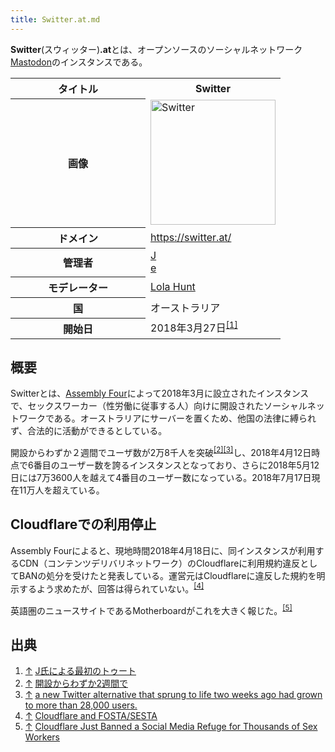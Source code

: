 ```yaml
---
title: Switter.at.md
---
```

<div>

**Switter**(スウィッター)**.at**とは、オープンソースのソーシャルネットワーク[Mastodon](/Mastodon "Mastodon")のインスタンスである。

<table>
<colgroup>
<col style="width: 50%" />
<col style="width: 50%" />
</colgroup>
<tbody>
<tr class="header">
<th>タイトル</th>
<th>Switter</th>
</tr>

<tr class="odd">
<th>画像</th>
<td><a href="/%E3%83%95%E3%82%A1%E3%82%A4%E3%83%AB:Switter.png" title="Switter"><img src="/images/thumb/5/52/Switter.png/200px-Switter.png" srcset="/images/thumb/5/52/Switter.png/300px-Switter.png 1.5x, /images/5/52/Switter.png 2x" width="200" height="200" alt="Switter" /></a></td>
</tr>
<tr class="even">
<th scope="row">ドメイン</th>
<td><a href="https://switter.at/" rel="nofollow">https://switter.at/</a></td>
</tr>
<tr class="odd">
<th scope="row">管理者</th>
<td><a href="https://switter.at/@j" rel="nofollow">J</a><br />
<a href="https://switter.at/@e" rel="nofollow">e</a></td>
</tr>
<tr class="even">
<th scope="row">モデレーター</th>
<td><a href="https://switter.at/@lolahunt" rel="nofollow">Lola Hunt</a></td>
</tr>
<tr class="odd">
<th scope="row">国</th>
<td>オーストラリア</td>
</tr>
<tr class="even">
<th scope="row">開始日</th>
<td>2018年3月27日<sup><a href="#cite_note-1">[1]</a></sup></td>
</tr>
</tbody>
</table>

  

## 概要

Switterとは、[Assembly Four](/Assembly_Four "Assembly Four (存在しないページ)")によって2018年3月に設立されたインスタンスで、セックスワーカー（性労働に従事する人）向けに開設されたソーシャルネットワークである。オーストラリアにサーバーを置くため、他国の法律に縛られず、合法的に活動ができるとしている。

開設からわずか２週間でユーザ数が2万8千人を突破<sup>[\[2\]](#cite_note-2)[\[3\]](#cite_note-3)</sup>し、2018年4月12日時点で6番目のユーザー数を誇るインスタンスとなっており、さらに2018年5月12日には7万3600人を越えて4番目のユーザー数になっている。2018年7月17日現在11万人を超えている。

## Cloudflareでの利用停止

Assembly Fourによると、現地時間2018年4月18日に、同インスタンスが利用するCDN（コンテンツデリバリネットワーク）のCloudflareに利用規約違反としてBANの処分を受けたと発表している。運営元はCloudflareに違反した規約を明示するよう求めたが、回答は得られていない。<sup>[\[4\]](#cite_note-4)</sup>

英語圏のニュースサイトであるMotherboardがこれを大きく報じた。<sup>[\[5\]](#cite_note-5)</sup>

## 出典

<div>

1.  [↑](#cite_ref-1) <a href="https://switter.at/@j/99753824635658224" rel="nofollow">J氏による最初のトゥート</a>
2.  [↑](#cite_ref-2) <a href="http://www.itmedia.co.jp/news/articles/1804/12/news077.html" rel="nofollow">開設からわずか2週間で</a>
3.  [↑](#cite_ref-3) <a href="https://www.buzzfeed.com/carolineodonovan/sex-workers-twitter-switter-mastodon-alternative-social" rel="nofollow">a new Twitter alternative that sprung to life two weeks ago had grown to more than 28,000 users.</a>
4.  [↑](#cite_ref-4) <a href="https://assemblyfour.com/switter/cloudflare-fosta-sesta" rel="nofollow">Cloudflare and FOSTA/SESTA</a>
5.  [↑](#cite_ref-5) <a href="https://motherboard.vice.com/en_us/article/8xk78x/switter-down-cloudflare-banned-sex-workers-sesta-fosta" rel="nofollow">Cloudflare Just Banned a Social Media Refuge for Thousands of Sex Workers</a>

</div>

</div>
